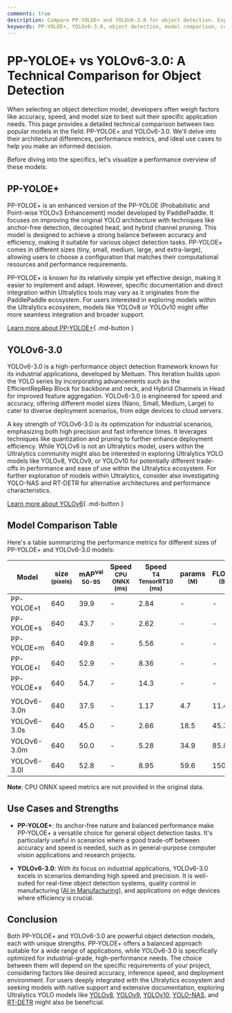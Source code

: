 ```yaml
---
comments: true
description: Compare PP-YOLOE+ and YOLOv6-3.0 for object detection. Explore architecture, performance, and use cases to select the ideal model for your needs.
keywords: PP-YOLOE+, YOLOv6-3.0, object detection, model comparison, computer vision, AI models, inference speed, accuracy, industrial applications
---
```


# PP-YOLOE+ vs YOLOv6-3.0: A Technical Comparison for Object Detection

When selecting an object detection model, developers often weigh factors like accuracy, speed, and model size to best suit their specific application needs. This page provides a detailed technical comparison between two popular models in the field: PP-YOLOE+ and YOLOv6-3.0. We'll delve into their architectural differences, performance metrics, and ideal use cases to help you make an informed decision.

Before diving into the specifics, let's visualize a performance overview of these models:

<script async src="https://cdn.jsdelivr.net/npm/chart.js@3.9.1/dist/chart.min.js"></script>
<script defer src="../../javascript/benchmark.js"></script>

<canvas id="modelComparisonChart" width="1024" height="400" active-models='["PP-YOLOE+", "YOLOv6-3.0"]'></canvas>

## PP-YOLOE+

PP-YOLOE+ is an enhanced version of the PP-YOLOE (Probabilistic and Point-wise YOLOv3 Enhancement) model developed by PaddlePaddle. It focuses on improving the original YOLO architecture with techniques like anchor-free detection, decoupled head, and hybrid channel pruning. This model is designed to achieve a strong balance between accuracy and efficiency, making it suitable for various object detection tasks. PP-YOLOE+ comes in different sizes (tiny, small, medium, large, and extra-large), allowing users to choose a configuration that matches their computational resources and performance requirements.

PP-YOLOE+ is known for its relatively simple yet effective design, making it easier to implement and adapt. However, specific documentation and direct integration within Ultralytics tools may vary as it originates from the PaddlePaddle ecosystem. For users interested in exploring models within the Ultralytics ecosystem, models like YOLOv8 or YOLOv10 might offer more seamless integration and broader support.

[Learn more about PP-YOLOE+](https://github.com/PaddlePaddle/PaddleDetection/tree/develop/configs/ppyoloe){ .md-button }

## YOLOv6-3.0

YOLOv6-3.0 is a high-performance object detection framework known for its industrial applications, developed by Meituan. This iteration builds upon the YOLO series by incorporating advancements such as the EfficientRepRep Block for backbone and neck, and Hybrid Channels in Head for improved feature aggregation. YOLOv6-3.0 is engineered for speed and accuracy, offering different model sizes (Nano, Small, Medium, Large) to cater to diverse deployment scenarios, from edge devices to cloud servers.

A key strength of YOLOv6-3.0 is its optimization for industrial scenarios, emphasizing both high precision and fast inference times. It leverages techniques like quantization and pruning to further enhance deployment efficiency. While YOLOv6 is not an Ultralytics model, users within the Ultralytics community might also be interested in exploring Ultralytics YOLO models like YOLOv8, YOLOv9, or YOLOv10 for potentially different trade-offs in performance and ease of use within the Ultralytics ecosystem. For further exploration of models within Ultralytics, consider also investigating YOLO-NAS and RT-DETR for alternative architectures and performance characteristics.

[Learn more about YOLOv6](https://github.com/meituan/YOLOv6){ .md-button }

## Model Comparison Table

Here's a table summarizing the performance metrics for different sizes of PP-YOLOE+ and YOLOv6-3.0 models:

| Model       | size<br><sup>(pixels) | mAP<sup>val<br>50-95 | Speed<br><sup>CPU ONNX<br>(ms) | Speed<br><sup>T4 TensorRT10<br>(ms) | params<br><sup>(M) | FLOPs<br><sup>(B) |
| ----------- | --------------------- | -------------------- | ------------------------------ | ----------------------------------- | ------------------ | ----------------- |
| PP-YOLOE+t  | 640                   | 39.9                 | -                              | 2.84                                | -                  | -                 |
| PP-YOLOE+s  | 640                   | 43.7                 | -                              | 2.62                                | -                  | -                 |
| PP-YOLOE+m  | 640                   | 49.8                 | -                              | 5.56                                | -                  | -                 |
| PP-YOLOE+l  | 640                   | 52.9                 | -                              | 8.36                                | -                  | -                 |
| PP-YOLOE+x  | 640                   | 54.7                 | -                              | 14.3                                | -                  | -                 |
|             |                       |                      |                                |                                     |                    |                   |
| YOLOv6-3.0n | 640                   | 37.5                 | -                              | 1.17                                | 4.7                | 11.4              |
| YOLOv6-3.0s | 640                   | 45.0                 | -                              | 2.66                                | 18.5               | 45.3              |
| YOLOv6-3.0m | 640                   | 50.0                 | -                              | 5.28                                | 34.9               | 85.8              |
| YOLOv6-3.0l | 640                   | 52.8                 | -                              | 8.95                                | 59.6               | 150.7             |

**Note**: CPU ONNX speed metrics are not provided in the original data.

## Use Cases and Strengths

- **PP-YOLOE+**: Its anchor-free nature and balanced performance make PP-YOLOE+ a versatile choice for general object detection tasks. It's particularly useful in scenarios where a good trade-off between accuracy and speed is needed, such as in general-purpose computer vision applications and research projects.

- **YOLOv6-3.0**: With its focus on industrial applications, YOLOv6-3.0 excels in scenarios demanding high speed and precision. It is well-suited for real-time object detection systems, quality control in manufacturing ([AI in Manufacturing](https://www.ultralytics.com/solutions/ai-in-manufacturing)), and applications on edge devices where efficiency is crucial.

## Conclusion

Both PP-YOLOE+ and YOLOv6-3.0 are powerful object detection models, each with unique strengths. PP-YOLOE+ offers a balanced approach suitable for a wide range of applications, while YOLOv6-3.0 is specifically optimized for industrial-grade, high-performance needs. The choice between them will depend on the specific requirements of your project, considering factors like desired accuracy, inference speed, and deployment environment. For users deeply integrated with the Ultralytics ecosystem and seeking models with native support and extensive documentation, exploring Ultralytics YOLO models like [YOLOv8](https://www.ultralytics.com/yolo), [YOLOv9](https://docs.ultralytics.com/models/yolov9/), [YOLOv10](https://docs.ultralytics.com/models/yolov10/), [YOLO-NAS](https://docs.ultralytics.com/models/yolo-nas/), and [RT-DETR](https://docs.ultralytics.com/models/rtdetr/) might also be beneficial.